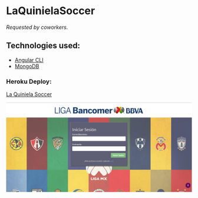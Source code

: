 # LaQuinielaSoccer

_Requested by coworkers._

## Technologies used:

* [Angular CLI](https://github.com/angular/angular-cli)
* [MongoDB](https://www.mongodb.com/)

### Heroku Deploy:
[La Quiniela Soccer](https://laquiniela-soccer.herokuapp.com)

![Login Page](https://raw.githubusercontent.com/fervillarrealm/laquinielasoccer/master/src/assets/img/screen01.png)